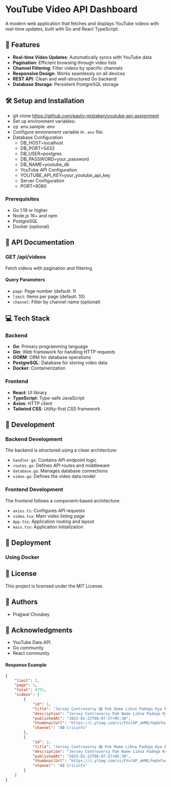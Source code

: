 # YouTube Video API Dashboard

A modern web application that fetches and displays YouTube videos with real-time updates, built with Go and React TypeScript.

## 🚀 Features

- **Real-time Video Updates**: Automatically syncs with YouTube data
- **Pagination**: Efficient browsing through video lists
- **Channel Filtering**: Filter videos by specific channels
- **Responsive Design**: Works seamlessly on all devices
- **REST API**: Clean and well-structured Go backend
- **Database Storage**: Persistent PostgreSQL storage

## 🛠️ Setup and Installation

- git clone https://github.com/easily-mistaken/youtube-api-assignment
- Set up environment variables:
- cp .env.sample .env
- Configure enviorement variable in `.env` file:
- Database Configuration
  - DB_HOST=localhost
  - DB_PORT=5432
  - DB_USER=postgres
  - DB_PASSWORD=your_password
  - DB_NAME=youtube_db
  - YouTube API Configuration
  - YOUTUBE_API_KEY=your_youtube_api_key
  - Server Configuration
  - PORT=8080

### Prerequisites

- Go 1.19 or higher
- Node.js 16+ and npm
- PostgreSQL
- Docker (optional)

## 📝 API Documentation

### GET /api/videos

Fetch videos with pagination and filtering

#### Query Parameters

- `page`: Page number (default: 1)
- `limit`: Items per page (default: 10)
- `channel`: Filter by channel name (optional)

## 💻 Tech Stack

### Backend

- **Go**: Primary programming language
- **Gin**: Web framework for handling HTTP requests
- **GORM**: ORM for database operations
- **PostgreSQL**: Database for storing video data
- **Docker**: Containerization

### Frontend

- **React**: UI library
- **TypeScript**: Type-safe JavaScript
- **Axios**: HTTP client
- **Tailwind CSS**: Utility-first CSS framework

## 🔧 Development

### Backend Development

The backend is structured using a clean architecture:

- `handler.go`: Contains API endpoint logic
- `routes.go`: Defines API routes and middleware
- `database.go`: Manages database connections
- `video.go`: Defines the video data model

### Frontend Development

The frontend follows a component-based architecture:

- `axios.ts`: Configures API requests
- `video.tsx`: Main video listing page
- `App.tsx`: Application routing and layout
- `main.tsx`: Application initialization

## 🚀 Deployment

### Using Docker

## 📄 License

This project is licensed under the MIT License.

## 👥 Authors

- Prajjwal Choubey

## 🙏 Acknowledgments

- YouTube Data API
- Go community
- React community

#### Response Example

````json
{
    "limit": 2,
    "page": 1,
    "total": 4751,
    "videos": [
        {
            "id": 1,
            "title": "Jersey Controversy 😱 Pak Name Likna Padega Kya 😎 Team India's Playing 11 🔥 Skyball Vs Bazzball",
            "description": "Jersey Controversy Pak Name Likna Padega Kya Team India's Playing 11 Skyball Vs Bazzball ...",
            "publishedAt": "2025-01-22T06:07:57+05:30",
            "thumbnailUrl": "https://i.ytimg.com/vi/FVul6P_aHME/hqdefault_live.jpg",
            "channel": "AB Cricinfo"
        },
        {
            "id": 2,
            "title": "Jersey Controversy 😱 Pak Name Likna Padega Kya 😎 Team India's Playing 11 🔥 Skyball Vs Bazzball",
            "description": "Jersey Controversy Pak Name Likna Padega Kya Team India's Playing 11 Skyball Vs Bazzball ...",
            "publishedAt": "2025-01-22T06:07:57+05:30",
            "thumbnailUrl": "https://i.ytimg.com/vi/FVul6P_aHME/hqdefault_live.jpg",
            "channel": "AB Cricinfo"
        }
    ]
}

````
